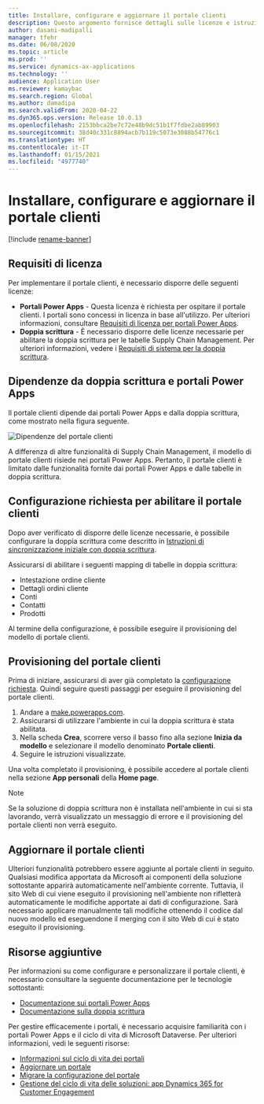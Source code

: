 ```yaml
---
title: Installare, configurare e aggiornare il portale clienti
description: Questo argomento fornisce dettagli sulle licenze e istruzioni per la configurazione del portale clienti.
author: dasani-madipalli
manager: tfehr
ms.date: 06/08/2020
ms.topic: article
ms.prod: ''
ms.service: dynamics-ax-applications
ms.technology: ''
audience: Application User
ms.reviewer: kamaybac
ms.search.region: Global
ms.author: damadipa
ms.search.validFrom: 2020-04-22
ms.dyn365.ops.version: Release 10.0.13
ms.openlocfilehash: 2153bbca2be7c72e48b9dc51b1f7fdbe2ab89903
ms.sourcegitcommit: 38d40c331c8894acb7b119c5073e3088b54776c1
ms.translationtype: HT
ms.contentlocale: it-IT
ms.lasthandoff: 01/15/2021
ms.locfileid: "4977740"
---
```

# <a name="install-set-up-and-update-the-customer-portal"></a>Installare, configurare e aggiornare il portale clienti

[!include [rename-banner](~/includes/cc-data-platform-banner.md)]

## <a name="licensing-requirements"></a>Requisiti di licenza

Per implementare il portale clienti, è necessario disporre delle seguenti licenze:

- **Portali Power Apps** - Questa licenza è richiesta per ospitare il portale clienti. I portali sono concessi in licenza in base all'utilizzo. Per ulteriori informazioni, consultare [Requisiti di licenza per portali Power Apps](https://docs.microsoft.com/power-platform/admin/powerapps-flow-licensing-faq#portals).
- **Doppia scrittura** - È necessario disporre delle licenze necessarie per abilitare la doppia scrittura per le tabelle Supply Chain Management. Per ulteriori informazioni, vedere i [Requisiti di sistema per la doppia scrittura](../../fin-ops-core/dev-itpro/data-entities/dual-write/dual-write-system-req.md).

## <a name="dependencies-on-dual-write-and-power-apps-portals"></a>Dipendenze da doppia scrittura e portali Power Apps

Il portale clienti dipende dai portali Power Apps e dalla doppia scrittura, come mostrato nella figura seguente.

![Dipendenze del portale clienti](media/customer-portal-elements.png "Dipendenze del portale clienti")

A differenza di altre funzionalità di Supply Chain Management, il modello di portale clienti risiede nei portali Power Apps. Pertanto, il portale clienti è limitato dalle funzionalità fornite dai portali  Power Apps e dalle tabelle in doppia scrittura.

## <a name="required-setup-to-enable-the-customer-portal"></a><a name="required-setup"></a>Configurazione richiesta per abilitare il portale clienti

Dopo aver verificato di disporre delle licenze necessarie, è possibile configurare la doppia scrittura come descritto in [Istruzioni di sincronizzazione iniziale con doppia scrittura](../../fin-ops-core/dev-itpro/data-entities/dual-write/initial-sync.md).

Assicurarsi di abilitare i seguenti mapping di tabelle in doppia scrittura:

- Intestazione ordine cliente
- Dettagli ordini cliente
- Conti
- Contatti
- Prodotti

Al termine della configurazione, è possibile eseguire il provisioning del modello di portale clienti.

## <a name="provision-the-customer-portal"></a>Provisioning del portale clienti

Prima di iniziare, assicurarsi di aver già completato la [configurazione richiesta](#required-setup). Quindi seguire questi passaggi per eseguire il provisioning del portale clienti.

1. Andare a [make.powerapps.com](https://make.powerapps.com/).
2. Assicurarsi di utilizzare l'ambiente in cui la doppia scrittura è stata abilitata.
3. Nella scheda **Crea**, scorrere verso il basso fino alla sezione **Inizia da modello** e selezionare il modello denominato **Portale clienti**.
4. Seguire le istruzioni visualizzate.

Una volta completato il provisioning, è possibile accedere al portale clienti nella sezione **App personali** della **Home page**.

> [!NOTE]
> Se la soluzione di doppia scrittura non è installata nell'ambiente in cui si sta lavorando, verrà visualizzato un messaggio di errore e il provisioning del portale clienti non verrà eseguito.

## <a name="update-the-customer-portal"></a>Aggiornare il portale clienti

Ulteriori funzionalità potrebbero essere aggiunte al portale clienti in seguito. Qualsiasi modifica apportata da Microsoft ai componenti della soluzione sottostante apparirà automaticamente nell'ambiente corrente. Tuttavia, il sito Web di cui viene eseguito il provisioning nell'ambiente non rifletterà automaticamente le modifiche apportate ai dati di configurazione. Sarà necessario applicare manualmente tali modifiche ottenendo il codice dal nuovo modello ed eseguendone il merging con il sito Web di cui è stato eseguito il provisioning.

## <a name="additional-resources"></a>Risorse aggiuntive

Per informazioni su come configurare e personalizzare il portale clienti, è necessario consultare la seguente documentazione per le tecnologie sottostanti:

- [Documentazione sui portali Power Apps](https://docs.microsoft.com/powerapps/maker/portals/overview)
- [Documentazione sulla doppia scrittura](../../fin-ops-core/dev-itpro/data-entities/dual-write/dual-write-home-page.md)

Per gestire efficacemente i portali, è necessario acquisire familiarità con i portali Power Apps e il ciclo di vita di Microsoft Dataverse. Per ulteriori informazioni, vedi le seguenti risorse:

- [Informazioni sul ciclo di vita dei portali](https://docs.microsoft.com/powerapps/maker/portals/admin/portal-lifecycle)
- [Aggiornare un portale](https://docs.microsoft.com/powerapps/maker/portals/admin/upgrade-portal)
- [Migrare la configurazione del portale](https://docs.microsoft.com/powerapps/maker/portals/admin/migrate-portal-configuration)
- [Gestione del ciclo di vita delle soluzioni: app Dynamics 365 for Customer Engagement](https://www.microsoft.com/download/details.aspx?id=57777)
